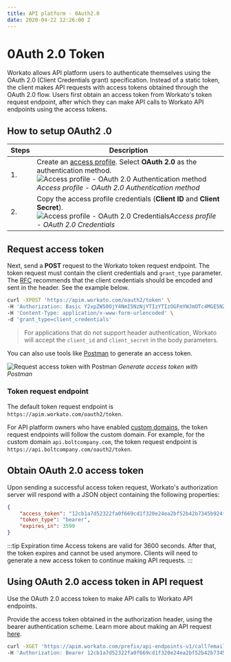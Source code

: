```yaml
---
title: API platform - 0Auth2.0
date: 2020-04-22 12:26:00 Z
---
```


# 0Auth 2.0 Token

Workato allows API platform users to authenticate themselves using the OAuth 2.0 (Client Credentials grant) specification. Instead of a static token, the client makes API requests with access tokens obtained through the OAuth 2.0 flow. Users first obtain an access token from Workato's token request endpoint, after which they can make API calls to Workato API endpoints using the access tokens.

## How to setup OAuth2 .0

| Steps | Description |
| ----- | ----------- |
| 1. | Create an [access profile](/api-mgmt/api-client-mgmt.md#access-profile). Select **OAuth 2.0** as the authentication method.<br>![Access profile - OAuth 2.0 Authentication method](~@img/api-mgmt/access-profile-oauth2.png)*Access profile - OAuth 2.0 Authentication method* |
| 2. | Copy the access profile credentials (**Client ID** and **Client Secret**).<br>![Access profile - OAuth 2.0 Credentials](~@img/api-mgmt/oauth-credentials.png)*Access profile - OAuth 2.0 Credentials* |

## Request access token

Next, send a **POST** request to the Workato token request endpoint. The token request must contain the client credentials and `grant_type` parameter. The [RFC](https://tools.ietf.org/html/rfc6749#section-4.4) recommends that the client credentials should be encoded and sent in the header. See the example below.

```bash
curl -XPOST 'https://apim.workato.com/oauth2/token' \
-H 'Authorization: Basic Y2xpZW50OjY4NmI5NzNjYTIzYTIzOGFmYWJmOTc4MGE5N2Iw==' \
-H 'Content-Type: application/x-www-form-urlencoded' \
-d 'grant_type=client_credentials'
```

> For applications that do not support header authentication, Workato will accept the `client_id` and `client_secret` in the body parameters.

You can also use tools like [Postman](https://www.postman.com/) to generate an access token.

![Request access token with Postman](~@img/api-mgmt/oauth-access-token-postman.png)
*Generate access token with Postman*

### Token request endpoint

The default token request endpoint is `https://apim.workato.com/oauth2/token`.

For API platform owners who have enabled [custom domains](/api-mgmt/custom-domain.md), the token request endpoints will follow the custom domain. For example, for the custom domain `api.boltcompany.com`, the token request endpoint is `https://api.boltcompany.com/oauth2/token`.

## Obtain OAuth 2.0 access token

Upon sending a successful access token request, Workato's authorization server will respond with a JSON object containing the following properties:

```json
{
    "access_token": "12cb1a7d52322fa0f669cd1f320e24ea2bf52b42b7345b924f7c2fa700b2e563",
    "token_type": "bearer",
    "expires_in": 3599
}
```

:::tip Expiration time
Access tokens are valid for 3600 seconds. After that, the token expires and cannot be used anymore. Clients will need to generate a new access token to continue making API requests.
:::

## Using OAuth 2.0 access token in API request

Use the OAuth 2.0 access token to make API calls to Workato API endpoints.

Provide the access token obtained in the authorization header, using the bearer authentication scheme. Learn more about making an API request [here](/api-mgmt/calling-apis.md).

```bash
curl -XGET 'https://apim.workato.com/prefix/api-endpoints-v1/call?email=john-doe%40acme.com'\
-H 'Authorization: Bearer 12cb1a7d52322fa0f669cd1f320e24ea2bf52b42b7345b924f7c2fa700b2e563' \

```

